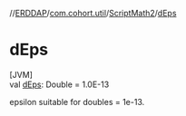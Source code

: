 //[ERDDAP](../../../index.md)/[com.cohort.util](../index.md)/[ScriptMath2](index.md)/[dEps](d-eps.md)

# dEps

[JVM]\
val [dEps](d-eps.md): Double = 1.0E-13

epsilon suitable for doubles = 1e-13.